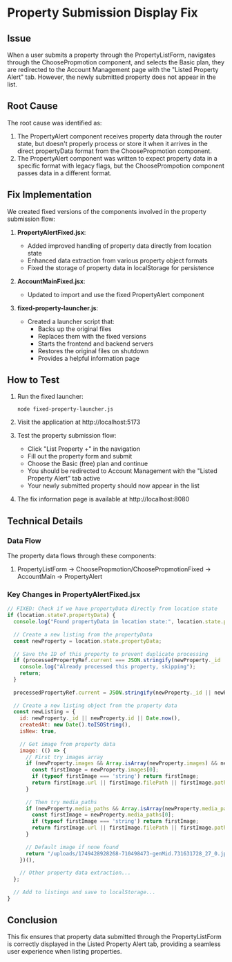 # Property Submission Display Fix

## Issue
When a user submits a property through the PropertyListForm, navigates through the ChoosePropmotion component, and selects the Basic plan, they are redirected to the Account Management page with the "Listed Property Alert" tab. However, the newly submitted property does not appear in the list.

## Root Cause
The root cause was identified as:
1. The PropertyAlert component receives property data through the router state, but doesn't properly process or store it when it arrives in the direct propertyData format from the ChoosePropmotion component.
2. The PropertyAlert component was written to expect property data in a specific format with legacy flags, but the ChoosePrompotion component passes data in a different format.

## Fix Implementation
We created fixed versions of the components involved in the property submission flow:

1. **PropertyAlertFixed.jsx**:
   - Added improved handling of property data directly from location state
   - Enhanced data extraction from various property object formats
   - Fixed the storage of property data in localStorage for persistence

2. **AccountMainFixed.jsx**:
   - Updated to import and use the fixed PropertyAlert component

3. **fixed-property-launcher.js**:
   - Created a launcher script that:
     - Backs up the original files
     - Replaces them with the fixed versions
     - Starts the frontend and backend servers
     - Restores the original files on shutdown
     - Provides a helpful information page

## How to Test

1. Run the fixed launcher:
   ```
   node fixed-property-launcher.js
   ```

2. Visit the application at http://localhost:5173

3. Test the property submission flow:
   - Click "List Property +" in the navigation
   - Fill out the property form and submit
   - Choose the Basic (free) plan and continue
   - You should be redirected to Account Management with the "Listed Property Alert" tab active
   - Your newly submitted property should now appear in the list

4. The fix information page is available at http://localhost:8080

## Technical Details

### Data Flow
The property data flows through these components:
1. PropertyListForm → ChoosePropmotion/ChoosePropmotionFixed → AccountMain → PropertyAlert

### Key Changes in PropertyAlertFixed.jsx
```jsx
// FIXED: Check if we have propertyData directly from location state
if (location.state?.propertyData) {
  console.log("Found propertyData in location state:", location.state.propertyData);
  
  // Create a new listing from the propertyData
  const newProperty = location.state.propertyData;
  
  // Save the ID of this property to prevent duplicate processing
  if (processedPropertyRef.current === JSON.stringify(newProperty._id || newProperty.id)) {
    console.log("Already processed this property, skipping");
    return;
  }
  
  processedPropertyRef.current = JSON.stringify(newProperty._id || newProperty.id);
  
  // Create a new listing object from the property data
  const newListing = {
    id: newProperty._id || newProperty.id || Date.now(),
    createdAt: new Date().toISOString(),
    isNew: true,
    
    // Get image from property data
    image: (() => {
      // First try images array
      if (newProperty.images && Array.isArray(newProperty.images) && newProperty.images.length > 0) {
        const firstImage = newProperty.images[0];
        if (typeof firstImage === 'string') return firstImage;
        return firstImage.url || firstImage.filePath || firstImage.path || null;
      }
      
      // Then try media_paths
      if (newProperty.media_paths && Array.isArray(newProperty.media_paths) && newProperty.media_paths.length > 0) {
        const firstImage = newProperty.media_paths[0];
        if (typeof firstImage === 'string') return firstImage;
        return firstImage.url || firstImage.filePath || firstImage.path || null;
      }
      
      // Default image if none found
      return "/uploads/1749428928268-710498473-genMid.731631728_27_0.jpg";
    })(),
    
    // Other property data extraction...
  };
  
  // Add to listings and save to localStorage...
}
```

## Conclusion
This fix ensures that property data submitted through the PropertyListForm is correctly displayed in the Listed Property Alert tab, providing a seamless user experience when listing properties.

